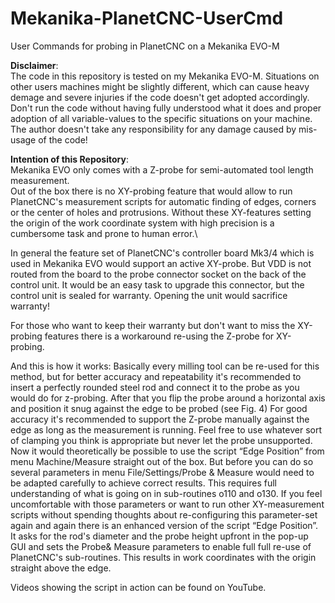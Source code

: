 # Mekanika-PlanetCNC-UserCmd
User Commands for probing in PlanetCNC on a Mekanika EVO-M

**Disclaimer**: \
The code in this repository is tested on my Mekanika EVO-M. Situations on other users machines might be slightly different, which can cause heavy demage and severe injuries if the code doesn't get adopted accordingly. Don't run the code without having fully understood what it does and proper adoption of all variable-values to the specific situations on your machine. The author doesn't take any responsibility for any damage caused by mis-usage of the code!

**Intention of this Repository**:\
Mekanika EVO only comes with a Z-probe for semi-automated tool length measurement.\
Out of the box there is no XY-probing feature that would allow to run PlanetCNC's measurement scripts for automatic finding of edges, corners or the center of holes and protrusions. Without these XY-features setting the origin of the work coordinate system with high precision is a cumbersome task and prone to human error.\

In general the feature set of  PlanetCNC's  controller board  Mk3/4  which is used in Mekanika EVO would support an active XY-probe. But VDD is not routed from the board to the probe connector socket on the back of the control unit. It would be an easy task to upgrade this connector, but the control unit is sealed for warranty. Opening the unit  would sacrifice warranty!

For those who want to keep their warranty but don't want to miss the XY-probing features there is a workaround re-using the Z-probe for XY-probing. 

And this is how it works:
Basically every milling tool can be re-used for this method, but for better accuracy and repeatability it's recommended to insert a perfectly rounded steel rod and connect it to the probe as you would do for z-probing. After that you flip the probe around a horizontal axis and position it snug against the edge to be probed (see Fig. 4) For good accuracy it's recommended to support the Z-probe  manually against the edge as long as the measurement is running. Feel free to use whatever sort of clamping you think is appropriate but never let the probe unsupported.
Now it would theoretically be possible to use the script “Edge Position”  from  menu Machine/Measure  straight out of the box. But before you can do so several parameters in menu File/Settings/Probe & Measure would need to be adapted carefully to achieve correct results. This requires full understanding of what is going on in sub-routines o110 and o130. 
If you feel uncomfortable with those parameters or want to run other XY-measurement scripts without spending thoughts about re-configuring  this parameter-set  again and again there is an enhanced version of the script “Edge Position”. It  asks for the rod's diameter and the probe height upfront in the pop-up GUI and sets the Probe& Measure parameters to enable full full re-use of PlanetCNC's sub-routines. This results in work coordinates with the origin straight above the edge.



Videos showing the script in action can be found on YouTube.
